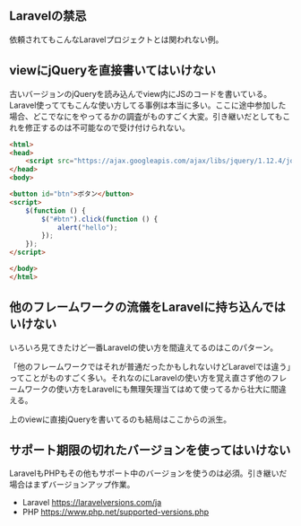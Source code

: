 Laravelの禁忌
----

依頼されてもこんなLaravelプロジェクトとは関われない例。

## viewにjQueryを直接書いてはいけない

古いバージョンのjQueryを読み込んでview内にJSのコードを書いている。Laravel使っててもこんな使い方してる事例は本当に多い。ここに途中参加した場合、どこでなにをやってるかの調査がものすごく大変。引き継いだとしてもこれを修正するのは不可能なので受け付けられない。

```html
<html>
<head>
    <script src="https://ajax.googleapis.com/ajax/libs/jquery/1.12.4/jquery.min.js"></script>
</head>
<body>

<button id="btn">ボタン</button>
<script>
    $(function () {
        $("#btn").click(function () {
            alert("hello");
        });
    });
</script>

</body>
</html>
```

## 他のフレームワークの流儀をLaravelに持ち込んではいけない
いろいろ見てきたけど一番Laravelの使い方を間違えてるのはこのパターン。

「他のフレームワークではそれが普通だったかもしれないけどLaravelでは違う」ってことがものすごく多い。それなのにLaravelの使い方を覚え直さず他のフレームワークの使い方をLaravelにも無理矢理当てはめて使ってるから壮大に間違える。

上のviewに直接jQueryを書いてるのも結局はここからの派生。

## サポート期限の切れたバージョンを使ってはいけない
LaravelもPHPもその他もサポート中のバージョンを使うのは必須。引き継いだ場合はまずバージョンアップ作業。

- Laravel https://laravelversions.com/ja
- PHP https://www.php.net/supported-versions.php
